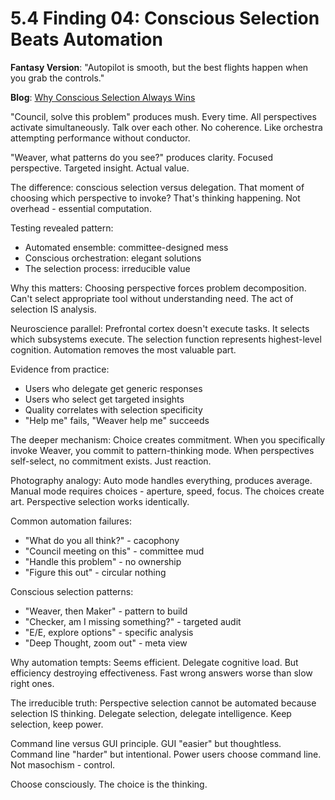 # 5.4 Finding 04: Conscious Selection Beats Automation

**Fantasy Version**: "Autopilot is smooth, but the best flights happen when you grab the controls."

**Blog**: [Why Conscious Selection Always Wins](https://achamian.in/conscious-selection-beats-automation.html)

"Council, solve this problem" produces mush. Every time. All perspectives activate simultaneously. Talk over each other. No coherence. Like orchestra attempting performance without conductor.

"Weaver, what patterns do you see?" produces clarity. Focused perspective. Targeted insight. Actual value.

The difference: conscious selection versus delegation. That moment of choosing which perspective to invoke? That's thinking happening. Not overhead - essential computation.

Testing revealed pattern:
- Automated ensemble: committee-designed mess
- Conscious orchestration: elegant solutions
- The selection process: irreducible value

Why this matters: Choosing perspective forces problem decomposition. Can't select appropriate tool without understanding need. The act of selection IS analysis.

Neuroscience parallel: Prefrontal cortex doesn't execute tasks. It selects which subsystems execute. The selection function represents highest-level cognition. Automation removes the most valuable part.

Evidence from practice:
- Users who delegate get generic responses
- Users who select get targeted insights  
- Quality correlates with selection specificity
- "Help me" fails, "Weaver help me" succeeds

The deeper mechanism: Choice creates commitment. When you specifically invoke Weaver, you commit to pattern-thinking mode. When perspectives self-select, no commitment exists. Just reaction.

Photography analogy: Auto mode handles everything, produces average. Manual mode requires choices - aperture, speed, focus. The choices create art. Perspective selection works identically.

Common automation failures:
- "What do you all think?" - cacophony
- "Council meeting on this" - committee mud
- "Handle this problem" - no ownership
- "Figure this out" - circular nothing

Conscious selection patterns:
- "Weaver, then Maker" - pattern to build
- "Checker, am I missing something?" - targeted audit
- "E/E, explore options" - specific analysis
- "Deep Thought, zoom out" - meta view

Why automation tempts: Seems efficient. Delegate cognitive load. But efficiency destroying effectiveness. Fast wrong answers worse than slow right ones.

The irreducible truth: Perspective selection cannot be automated because selection IS thinking. Delegate selection, delegate intelligence. Keep selection, keep power.

Command line versus GUI principle. GUI "easier" but thoughtless. Command line "harder" but intentional. Power users choose command line. Not masochism - control.

Choose consciously. The choice is the thinking.